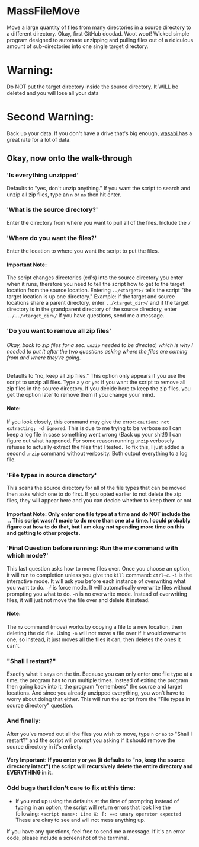 # MassFileMove
Move a large quantity of files from many directories in a source directory to a different directory.
Okay, first GitHub doodad. Woot woot!
Wicked simple program designed to automate unzipping and pulling files out of a ridiculous amount of sub-directories into one single target directory.

# Warning:
Do NOT put the target directory inside the source directory.
It WILL be deleted and you will lose all your data

# Second Warning:
Back up your data.
If you don't have a drive that's big enough, [wasabi ](https://wasabi.com/cloud-storage-pricing/) has a great rate for a lot of data.

## Okay, now onto the walk-through

### 'Is everything unzipped'
Defaults to "yes, don't unzip anything." If you want the script to search and unzip all zip files, type an `n` or `no` then hit enter.

### 'What is the source directory?'
Enter the directory from where you want to pull all of the files. Include the `/`

### 'Where do you want the files?'
Enter the location to where you want the script to put the files.
#### Important Note:
The script changes directories (cd's) into the source directory you enter when it runs, therefore you need to tell the script how to get to the target location from the source location. Entering `../<target>/` tells the script "the target location is up one directory."
Example: if the target and source locations share a parent directory, enter `../<target_dir>/` and if the target directory is in the grandparent directory of the source directory, enter `../../<target_dir>/`
If you have questions, send me a message.

### 'Do you want to remove all zip files'
###### Okay, back to zip files for a sec. `unzip` needed to be directed, which is why I needed to put it after the two questions asking where the files are coming from and where they're going.
Defaults to "no, keep all zip files." This option only appears if you use the script to unzip all files. Type a `y` or `yes` if you want the script to remove all zip files in the source directory. If you decide here to keep the zip files, you get the option later to remove them if you change your mind.
#### Note:
If you look closely, this command may give the error: `caution: not extracting; -d ignored`. This is due to me trying to be verbose so I can keep a log file in case something went wrong (Back up your shit!!) I can figure out what happened. For some reason running `unzip` verbosely refuses to actually extract the files that I tested. To fix this, I just added a second `unzip` command without verbosity. Both output everything to a log file.

### 'File types in source directory'
This scans the source directory for all of the file types that can be moved then asks which one to do first. If you opted earlier to not delete the zip files, they will appear here and you can decide whether to keep them or not.
#### Important Note: Only enter one file type at a time and do NOT include the `.`. This script wasn't made to do more than one at a time. I could probably figure out how to do that, but I am okay not spending more time on this and getting to other projects. 

### 'Final Question before running: Run the mv command with which mode?'
This last question asks how to move files over. Once you choose an option, it will run to completion unless you give the `kill` command: `ctrl+c`.
`-i` is the interactive mode. It will ask you before each instance of overwriting what you want to do.
`-f` is force mode. It will automatically overwrite files without prompting you what to do.
`-n` is no overwrite mode. Instead of overwriting files, it will just not move the file over and delete it instead.
#### Note:
The `mv` command (move) works by copying a file to a new location, then deleting the old file. Using `-n` will not move a file over if it would overwrite one, so instead, it just moves all the files it can, then deletes the ones it can't.

### "Shall I restart?"
Exactly what it says on the tin. Because you can only enter one file type at a time, the program has to run multiple times. Instead of exiting the program then going back into it, the program "remembers" the source and target locations. And since you already unzipped everything, you won't have to worry about doing that either. This will run the script from the "File types in source directory" question.

### And finally:
After you've moved out all the files you wish to move, type `n` or `no` to "Shall I restart?" and the script will prompt you asking if it should remove the source directory in it's entirety. 
#### Very Important: If you enter `y` or `yes` (it defaults to "no, keep the source directory intact") the script will recursively delete the entire directory and EVERYTHING in it.

### Odd bugs that I don't care to fix at this time:
- If you end up using the defaults at the time of prompting instead of typing in an option, the script will return errors that look like the following:
`<script name>: Line X: [: ==: unary operator expected` These are okay to see and will not mess anything up.

If you have any questions, feel free to send me a message. If it's an error code, please include a screenshot of the terminal.
